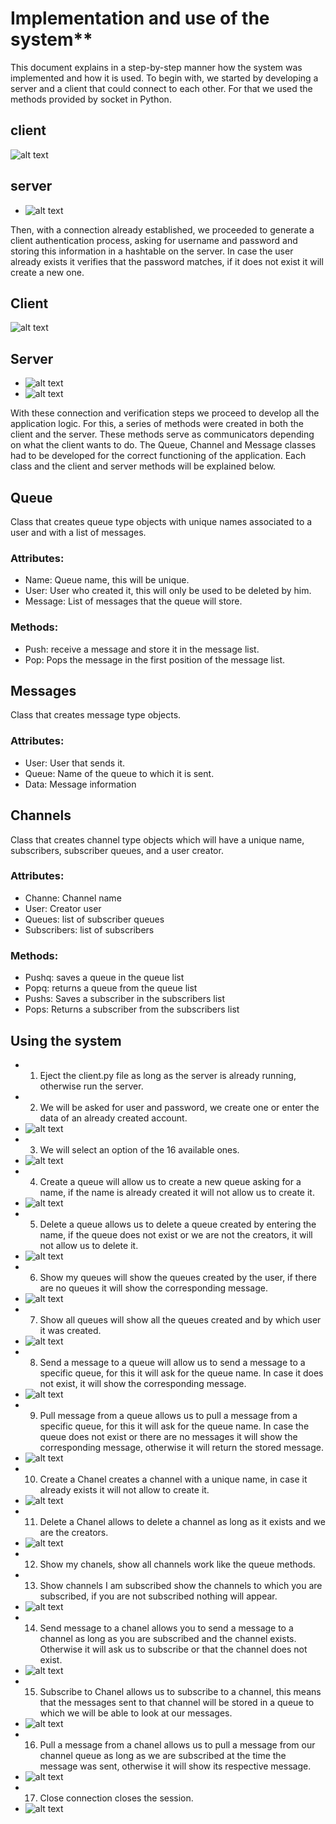# Implementation and use of the system**

This document explains in a step-by-step manner how the system was implemented and how it is used.
To begin with, we started by developing a server and a client that could connect to each other. For that we used the methods provided by socket in Python. 

## client
![alt text](https://raw.githubusercontent.com/svalenciaaq/Trabajo1Telematica/master/resources/c1.png)
 
 
## server
* ![alt text](https://raw.githubusercontent.com/svalenciaaq/Trabajo1Telematica/master/resources/s1.png)
 
Then, with a connection already established, we proceeded to generate a client authentication process, asking for username and password and storing this information in a hashtable on the server. In case the user already exists it verifies that the password matches, if it does not exist it will create a new one. 


## Client

  ![alt text](https://raw.githubusercontent.com/svalenciaaq/Trabajo1Telematica/master/resources/c2.png)
  
  
## Server 
* ![alt text](https://raw.githubusercontent.com/svalenciaaq/Trabajo1Telematica/master/resources/s2.png)
* ![alt text](https://raw.githubusercontent.com/svalenciaaq/Trabajo1Telematica/master/resources/s3.png)


With these connection and verification steps we proceed to develop all the application logic.
For this, a series of methods were created in both the client and the server. These methods serve as communicators depending on what the client wants to do. 
The Queue, Channel and Message classes had to be developed for the correct functioning of the application. 
Each class and the client and server methods will be explained below.
## **Queue**
Class that creates queue type objects with unique names associated to a user and with a list of messages.
### **Attributes:** 
- Name: Queue name, this will be unique.
- User: User who created it, this will only be used to be deleted by him.
- Message: List of messages that the queue will store.
### **Methods:**
- Push: receive a message and store it in the message list.
- Pop: Pops the message in the first position of the message list.

## **Messages**
Class that creates message type objects.
### **Attributes:** 
- User: User that sends it.
- Queue: Name of the queue to which it is sent.
- Data: Message information

## **Channels**
Class that creates channel type objects which will have a unique name, subscribers, subscriber queues, and a user creator.
### **Attributes:** 
- Channe: Channel name
- User: Creator user
- Queues: list of subscriber queues
- Subscribers: list of subscribers
### **Methods:** 
- Pushq: saves a queue in the queue list
- Popq: returns a queue from the queue list
- Pushs: Saves a subscriber in the subscribers list
- Pops: Returns a subscriber from the subscribers list

## **Using the system**
* 1.	Eject the client.py file as long as the server is already running, otherwise run the server.
* 2. We will be asked for user and password, we create one or enter the data of an already created account.
* ![alt text](https://raw.githubusercontent.com/svalenciaaq/Trabajo1Telematica/master/resources/1.png)
* 3. We will select an option of the 16 available ones. 
* ![alt text](https://raw.githubusercontent.com/svalenciaaq/Trabajo1Telematica/master/resources/2.png)
* 4.	Create a queue will allow us to create a new queue asking for a name, if the name is already created it will not allow us to create it. 
* ![alt text](https://raw.githubusercontent.com/svalenciaaq/Trabajo1Telematica/master/resources/3.png)
* 5.	Delete a queue allows us to delete a queue created by entering the name, if the queue does not exist or we are not the creators, it will not allow us to delete it.
* ![alt text](https://raw.githubusercontent.com/svalenciaaq/Trabajo1Telematica/master/resources/4.png)
* 6.	Show my queues will show the queues created by the user, if there are no queues it will show the corresponding message.
* ![alt text](https://raw.githubusercontent.com/svalenciaaq/Trabajo1Telematica/master/resources/5.png)
* 7.	Show all queues will show all the queues created and by which user it was created.
* ![alt text](https://raw.githubusercontent.com/svalenciaaq/Trabajo1Telematica/master/resources/6.png)
* 8.	Send a message to a queue will allow us to send a message to a specific queue, for this it will ask for the queue name. In case it does not exist, it will show the corresponding message.
* ![alt text](https://raw.githubusercontent.com/svalenciaaq/Trabajo1Telematica/master/resources/7.png)
* 9.	Pull message from a queue allows us to pull a message from a specific queue, for this it will ask for the queue name. In case the queue does not exist or there are no messages it will show the corresponding message, otherwise it will return the stored message.
* ![alt text](https://raw.githubusercontent.com/svalenciaaq/Trabajo1Telematica/master/resources/8.png) 
* 10.	Create a Chanel creates a channel with a unique name, in case it already exists it will not allow to create it.
* ![alt text](https://raw.githubusercontent.com/svalenciaaq/Trabajo1Telematica/master/resources/9.png)
* 11.	Delete a Chanel allows to delete a channel as long as it exists and we are the creators.
* ![alt text](https://raw.githubusercontent.com/svalenciaaq/Trabajo1Telematica/master/resources/10.png)
* 12.	Show my chanels, show all channels work like the queue methods.
* 13.	Show channels I am subscribed show the channels to which you are subscribed, if you are not subscribed nothing will appear.
* ![alt text](https://raw.githubusercontent.com/svalenciaaq/Trabajo1Telematica/master/resources/11.png)
* 14.	Send message to a chanel allows you to send a message to a channel as long as you are subscribed and the channel exists. Otherwise it will ask us to subscribe or that the channel does not exist.
* ![alt text](https://raw.githubusercontent.com/svalenciaaq/Trabajo1Telematica/master/resources/12.png)
* 15.	Subscribe to Chanel allows us to subscribe to a channel, this means that the messages sent to that channel will be stored in a queue to which we will be able to look at our messages.
* ![alt text](https://raw.githubusercontent.com/svalenciaaq/Trabajo1Telematica/master/resources/13.png)
* 16.	Pull a message from a chanel allows us to pull a message from our channel queue as long as we are subscribed at the time the message was sent, otherwise it will show its respective message. 
* ![alt text](https://raw.githubusercontent.com/svalenciaaq/Trabajo1Telematica/master/resources/15.png)
* 17.	Close connection closes the session. 
* ![alt text](https://raw.githubusercontent.com/svalenciaaq/Trabajo1Telematica/master/resources/16.png)
